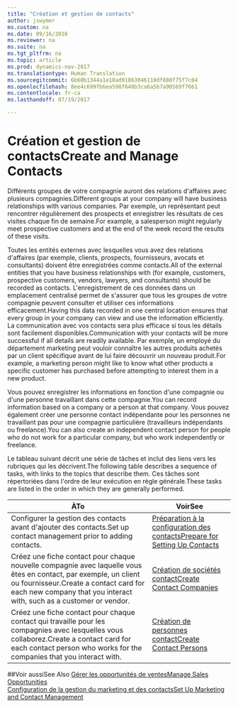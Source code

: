 ```yaml
---
title: "Création et gestion de contacts"
author: jswymer
ms.custom: na
ms.date: 09/16/2016
ms.reviewer: na
ms.suite: na
ms.tgt_pltfrm: na
ms.topic: article
ms.prod: dynamics-nav-2017
ms.translationtype: Human Translation
ms.sourcegitcommit: 6b60b1344a1e18ad91863046110df880f75f7c04
ms.openlocfilehash: 8ee4c699fb6ea598f648b3ca6a5b7a90569f7661
ms.contentlocale: fr-ca
ms.lasthandoff: 07/19/2017

---
```

# <a name="create-and-manage-contacts"></a><span data-ttu-id="6b3b1-102">Création et gestion de contacts</span><span class="sxs-lookup"><span data-stu-id="6b3b1-102">Create and Manage Contacts</span></span>
<span data-ttu-id="6b3b1-103">Différents groupes de votre compagnie auront des relations d'affaires avec plusieurs compagnies.</span><span class="sxs-lookup"><span data-stu-id="6b3b1-103">Different groups at your company will have business relationships with various companies.</span></span> <span data-ttu-id="6b3b1-104">Par exemple, un représentant peut rencontrer régulièrement des prospects et enregistrer les résultats de ces visites chaque fin de semaine.</span><span class="sxs-lookup"><span data-stu-id="6b3b1-104">For example, a salesperson might regularly meet prospective customers and at the end of the week record the results of these visits.</span></span>

<span data-ttu-id="6b3b1-105">Toutes les entités externes avec lesquelles vous avez des relations d'affaires (par exemple, clients, prospects, fournisseurs, avocats et consultants) doivent être enregistrées comme contacts.</span><span class="sxs-lookup"><span data-stu-id="6b3b1-105">All of the external entities that you have business relationships with (for example, customers, prospective customers, vendors, lawyers, and consultants) should be recorded as contacts.</span></span> <span data-ttu-id="6b3b1-106">L'enregistrement de ces données dans un emplacement centralisé permet de s'assurer que tous les groupes de votre compagnie peuvent consulter et utiliser ces informations efficacement.</span><span class="sxs-lookup"><span data-stu-id="6b3b1-106">Having this data recorded in one central location ensures that every group in your company can view and use the information efficiently.</span></span> <span data-ttu-id="6b3b1-107">La communication avec vos contacts sera plus efficace si tous les détails sont facilement disponibles.</span><span class="sxs-lookup"><span data-stu-id="6b3b1-107">Communication with your contacts will be more successful if all details are readily available.</span></span> <span data-ttu-id="6b3b1-108">Par exemple, un employé du département marketing peut vouloir connaître les autres produits achetés par un client spécifique avant de lui faire découvrir un nouveau produit.</span><span class="sxs-lookup"><span data-stu-id="6b3b1-108">For example, a marketing person might like to know what other products a specific customer has purchased before attempting to interest them in a new product.</span></span>

<span data-ttu-id="6b3b1-109">Vous pouvez enregistrer les informations en fonction d'une compagnie ou d'une personne travaillant dans cette compagnie.</span><span class="sxs-lookup"><span data-stu-id="6b3b1-109">You can record information based on a company or a person at that company.</span></span> <span data-ttu-id="6b3b1-110">Vous pouvez également créer une personne contact indépendante pour les personnes ne travaillant pas pour une compagnie particulière (travailleurs indépendants ou freelance).</span><span class="sxs-lookup"><span data-stu-id="6b3b1-110">You can also create an independent contact person for people who do not work for a particular company, but who work independently or freelance.</span></span>

<span data-ttu-id="6b3b1-111">Le tableau suivant décrit une série de tâches et inclut des liens vers les rubriques qui les décrivent.</span><span class="sxs-lookup"><span data-stu-id="6b3b1-111">The following table describes a sequence of tasks, with links to the topics that describe them.</span></span> <span data-ttu-id="6b3b1-112">Ces tâches sont répertoriées dans l'ordre de leur exécution en règle générale.</span><span class="sxs-lookup"><span data-stu-id="6b3b1-112">These tasks are listed in the order in which they are generally performed.</span></span>

|<span data-ttu-id="6b3b1-113">À</span><span class="sxs-lookup"><span data-stu-id="6b3b1-113">To</span></span> |<span data-ttu-id="6b3b1-114">Voir</span><span class="sxs-lookup"><span data-stu-id="6b3b1-114">See</span></span> |
|---|----|
|<span data-ttu-id="6b3b1-115">Configurer la gestion des contacts avant d'ajouter des contacts.</span><span class="sxs-lookup"><span data-stu-id="6b3b1-115">Set up contact management prior to adding contacts.</span></span>|[<span data-ttu-id="6b3b1-116">Préparation à la configuration des contacts</span><span class="sxs-lookup"><span data-stu-id="6b3b1-116">Prepare for Setting Up Contacts</span></span>](marketing-setup-contacts.md)|
|<span data-ttu-id="6b3b1-117">Créez une fiche contact pour chaque nouvelle compagnie avec laquelle vous êtes en contact, par exemple, un client ou fournisseur.</span><span class="sxs-lookup"><span data-stu-id="6b3b1-117">Create a contact card for each new company that you interact with, such as a customer or vendor.</span></span>|[<span data-ttu-id="6b3b1-118">Création de sociétés contact</span><span class="sxs-lookup"><span data-stu-id="6b3b1-118">Create Contact Companies</span></span>](marketing-create-contact-companies.md)|
|<span data-ttu-id="6b3b1-119">Créez une fiche contact pour chaque contact qui travaille pour les compagnies avec lesquelles vous collaborez.</span><span class="sxs-lookup"><span data-stu-id="6b3b1-119">Create a contact card for each contact person who works for the companies that you interact with.</span></span>|[<span data-ttu-id="6b3b1-120">Création de personnes contact</span><span class="sxs-lookup"><span data-stu-id="6b3b1-120">Create Contact Persons</span></span>](marketing-create-contact-persons.md)|

##<a name="see-also"></a><span data-ttu-id="6b3b1-121">Voir aussi</span><span class="sxs-lookup"><span data-stu-id="6b3b1-121">See Also</span></span>
[<span data-ttu-id="6b3b1-122">Gérer les opportunités de ventes</span><span class="sxs-lookup"><span data-stu-id="6b3b1-122">Manage Sales Opportunities</span></span>](marketing-manage-sales-opportunities.md)  
[<span data-ttu-id="6b3b1-123">Configuration de la gestion du marketing et des contacts</span><span class="sxs-lookup"><span data-stu-id="6b3b1-123">Set Up Marketing and Contact Management</span></span>](marketing-setup-marketing.md)  


